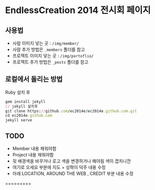 EndlessCreation 2014 전시회 페이지
=========================


## 사용법
 - 사람 이미지 넣는 곳 : `/img/member/`
 - 사람 추가 방법은 `_members` 폴더를 참고
 - 프로젝트 이미지 넣는 곳 :  `/img/portoflio/`
 - 프로젝트 추가 방법은 `_posts` 폴더를 참고


## 로컬에서 돌리는 방법
Ruby 설치 후

```ruby
gem install jekyll
// jekyll 설치후
git clone https://github.com/ec2014e/ec2014e.github.com.git
cd ec2014e.github.com
jekyll serve
```


## TODO
- Member 내용 채워야함
- Project 내용 채워야함
- 뒷 배경색을 바꾸거나 로고 색을 변경하거나 해야됨 색이 겹치니깐
- 여기로 오세요 부분에 지도 + 성혁이  덕주 내용 수정
- 아래 LOCATION, AROUND THE WEB , CREDIT 부분 내용 수정

=========

